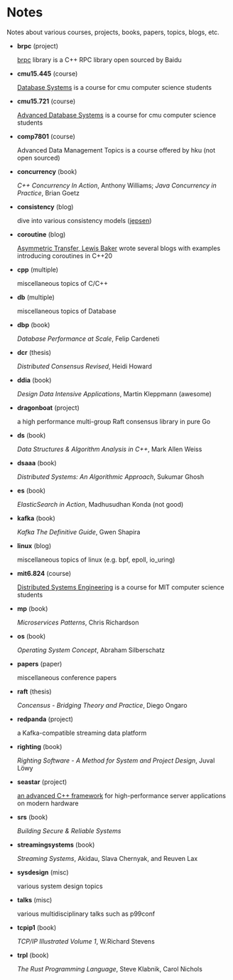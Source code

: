# Notes

Notes about various courses, projects, books, papers, topics, blogs, etc.

- **brpc** (project)

  [brpc](https://github.com/apache/incubator-brpc/tree/master/docs/cn) library is a C++ RPC library open sourced by Baidu

- **cmu15.445** (course)

  [Database Systems](https://15445.courses.cs.cmu.edu/fall2020/) is a course for cmu computer science students

- **cmu15.721** (course)

  [Advanced Database Systems](https://15721.courses.cs.cmu.edu/spring2023/) is a course for cmu computer science students

- **comp7801** (course)

  Advanced Data Management Topics is a course offered by hku (not open sourced)

- **concurrency** (book)

  *C++ Concurrency In Action*, Anthony Williams; *Java Concurrency in Practice*, Brian Goetz

- **consistency** (blog)

  dive into various consistency models ([jepsen](https://jepsen.io/))

- **coroutine** (blog)

  [Asymmetric Transfer, Lewis Baker](https://lewissbaker.github.io/) wrote several blogs with examples introducing coroutines in C++20

- **cpp** (multiple)

  miscellaneous topics of C/C++

- **db** (multiple)

  miscellaneous topics of Database

- **dbp** (book)

  *Database Performance at Scale*, Felip Cardeneti

- **dcr** (thesis)

  *Distributed Consensus Revised*, Heidi Howard

- **ddia** (book)

  *Design Data Intensive Applications*, Martin Kleppmann (awesome)

- **dragonboat** (project)

  a high performance multi-group Raft consensus library in pure Go

- **ds** (book)

  *Data Structures & Algorithm Analysis in C++*, Mark Allen Weiss

- **dsaaa** (book)

  *Distributed Systems: An Algorithmic Approach*, Sukumar Ghosh

- **es** (book)

  *ElasticSearch in Action*, Madhusudhan Konda (not good)

- **kafka** (book)

  *Kafka The Definitive Guide*, Gwen Shapira

- **linux** (blog)

  miscellaneous topics of linux (e.g. bpf, epoll, io_uring)

- **mit6.824** (course)

  [Distributed Systems Engineering](https://pdos.csail.mit.edu/6.824/schedule.html) is a course for MIT computer science students

- **mp** (book)

  *Microservices Patterns*, Chris Richardson

- **os** (book)

  *Operating System Concept*, Abraham Silberschatz

- **papers** (paper)

  miscellaneous conference papers

- **raft** (thesis)

  *Concensus - Bridging Theory and Practice*, Diego Ongaro

- **redpanda** (project)

  a Kafka-compatible streaming data platform

- **righting** (book)

  *Righting Software - A Method for System and Project Design*, Juval Löwy

- **seastar** (project)

  [an advanced C++ framework](http://seastar.io) for high-performance server applications on modern hardware

- **srs** (book)

  *Building Secure & Reliable Systems*

- **streamingsystems** (book)

  *Streaming Systems*, Akidau, Slava Chernyak, and Reuven Lax

- **sysdesign** (misc)

  various system design topics

- **talks** (misc)
  
  various multidisciplinary talks such as p99conf

- **tcpip1** (book)

  *TCP/IP Illustrated Volume 1*, W.Richard Stevens

- **trpl** (book)

  *The Rust Programming Language*, Steve Klabnik, Carol Nichols
